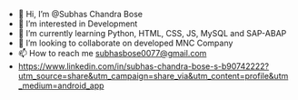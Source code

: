 - 👋 Hi, I’m @Subhas Chandra Bose
- 👀 I’m interested in Development
- 🌱 I’m currently learning Python, HTML, CSS, JS, MySQL and SAP-ABAP
- 💞️ I’m looking to collaborate on developed MNC Company
- 📫 How to reach me subhasbose0077@gmail.com
- https://www.linkedin.com/in/subhas-chandra-bose-s-b90742222?utm_source=share&utm_campaign=share_via&utm_content=profile&utm_medium=android_app

<!---


Subhasboss/Subhasboss is a ✨ special ✨ repository because its `README.md` (this file) appears on your GitHub profile.
You can click the Preview link to take a look at your changes.

   This is Subhas Chandra Bose S, I studied B.Tech - Information Technology at percentage of 7.4 CGPA without any active backlog and passed out in 2k23. I have done my main project as a Provisional Job Portal using Python, PhP, HTML and CSS and MySQL. This project was based on unstructured worker who there were can upload there professional to user hiring their probable work. And My key skills are Programming language, Python, HTML,CSS, Javascript, MySQL, SAP- ABAP, Typing, Communication, Leadership, Management of Task.


--->
